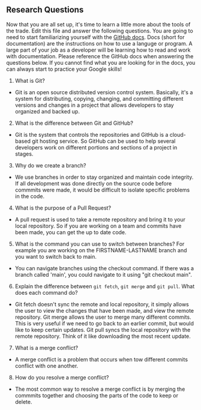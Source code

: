 ## Research Questions 

Now that you are all set up, it's time to learn a little more about the tools of the trade. Edit this file and answer the following questions. You are going to need to start familiarizing yourself with the [GitHub docs](https://docs.github.com/en). Docs (short for documentation) are the instructions on how to use a languge or program. A large part of your job as a developer will be learning how to read and work with documentation. Please reference the GitHub docs when answering the questions below. If you cannot find what you are looking for in the docs, you can always start to practice your Google skills!

1. What is Git? 
- Git is an open source distributed version control system. Basically, it's a system for distributing, copying, changing, and committing different versions and changes in a project that allows developers to stay organized and backed up.

2. What is the difference between Git and GitHub? 
- Git is the system that controls the repositories and GitHub is a cloud-based git hosting service. So GitHub can be used to help several developers work on different portions and sections of a project in stages.

3. Why do we create a branch? 
- We use branches in order to stay organized and maintain code integrity. If all development was done directly on the source code before commmits were made, it would be difficult to isolate specific problems in the code.

4. What is the purpose of a Pull Request? 
- A pull request is used to take a remote repository and bring it to your local repository. So if you are working on a team and commits have been made, you can get the up to date code.

5. What is the command you can use to switch between branches? For example you are working on the FIRSTNAME-LASTNAME branch and you want to switch back to main. 
- You can navigate  branches using the checkout command. If there was a branch called 'main', you could navigate to it using "git checkout main".

6. Explain the difference between `git fetch`, `git merge` and `git pull`. What does each command do? 
- Git fetch doesn't sync the remote and local repository, it simply allows the user to view the changes that have been made, and view the remote repository. Git merge allows the user to merge many different commits. This is very useful if we need to go back to an earlier commit, but would like to keep certain updates. Git pull syncs the local repository with the remote repository. Think of it like downloading the most recent update.

7. What is a merge conflict? 
- A merge conflict is a problem that occurs when tow different commits conflict with one another.

8. How do you resolve a merge conflict? 
- The most common way to resolve a merge conflict is by merging the commmits together and choosing the parts of the code to keep or delete.

